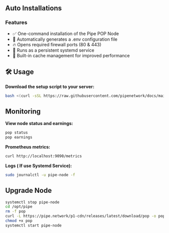 ## Auto Installations

### Features
- ✅ One-command installation of the Pipe POP Node
- 🔧 Automatically generates a .env configuration file
- 🔥 Opens required firewall ports (80 & 443)
- 🧱 Runs as a persistent systemd service
- 💾 Built-in cache management for improved performance

## 🛠️ Usage

**Download the setup script to your server:**
```bash
bash <(curl -sSL https://raw.githubusercontent.com/pipenetwork/docs/main/docs/nodes/install/mainnet.sh)
```
## Monitoring
**View node status and earnings:**
```bash
pop status
pop earnings
```
**Prometheus metrics:**
```bash
curl http://localhost:9090/metrics
```
**Logs ( If use Systemd Service):**
```bash
sudo journalctl -u pipe-node -f
```

## Upgrade Node
```bash
systemctl stop pipe-node
cd /opt/pipe
rm -f pop
curl -L https://pipe.network/p1-cdn/releases/latest/download/pop -o pop
chmod +x pop
systemctl start pipe-node
```
